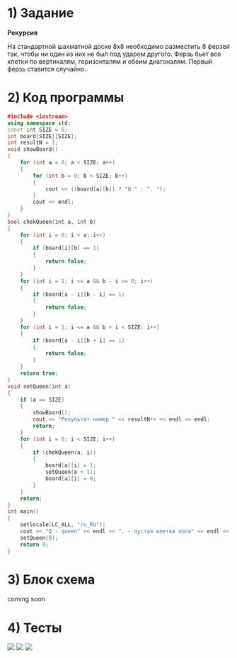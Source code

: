 # 1) Задание
**Рекурсия** 

На стандартной шахматной доске 8х8 необходимо разместить 8 ферзей так, чтобы ни один из них не был под ударом другого.
Ферзь бьет все клетки по вертикалям, горизонталям и обеим диагоналям.
Первый ферзь ставится случайно.

# 2) Код программы

```cpp
﻿#include <iostream>
using namespace std;
const int SIZE = 8;
int board[SIZE][SIZE];
int resultN = 1;
void showBoard()
{
    for (int a = 0; a < SIZE; a++)
    {
        for (int b = 0; b < SIZE; b++)
        {
            cout << ((board[a][b]) ? "Q " : ". ");
        }
        cout << endl;
    }
}
bool chekQueen(int a, int b)
{
    for (int i = 0; i < a; i++)
    {
        if (board[i][b] == 1)
        {
            return false;
        }
    }
    for (int i = 1; i <= a && b - i >= 0; i++)
    {
        if (board[a - i][b - i] == 1)
        {
            return false;
        }
    }
    for (int i = 1; i <= a && b + i < SIZE; i++)
    {
        if (board[a - i][b + i] == 1)
        {
            return false;
        }
    }
    return true;
}
void setQueen(int a)
{
    if (a == SIZE)
    {
        showBoard();
        cout << "Результат номер " << resultN++ << endl << endl;
        return;
    }
    for (int i = 0; i < SIZE; i++)
    {
        if (chekQueen(a, i))
        {
            board[a][i] = 1;
            setQueen(a + 1);
            board[a][i] = 0;
        }
    }
    return;
}
int main()
{
    setlocale(LC_ALL, "ru_RU");
    cout << "Q - queen" << endl << ". - пустая клетка поля" << endl << endl;
    setQueen(0);
    return 0;
}
```

# 3) Блок схема
coming soon
  
# 4) Тесты
<image src ="testPART1_ferz.png">
    
<image src ="testPART2_ferz.png">

<image src ="testPART3_ferz.png">
